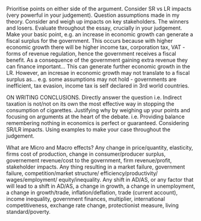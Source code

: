 Prioritise points on either side of the argument.
Consider SR vs LR impacts (very powerful in your judgement).
Question assumptions made in my theory.
Consider and weigh up impacts on key stakeholders. The winners and losers.
Evaluate throughout the essay, crucially in your judgement.
Make your basic point, e.g. an increase in economic growth can generate a fiscal surplus for the government.
This occurs because with higher economic growth there will be higher income tax, corporation tax, VAT - forms of revenue regulation, hence the government receives a fiscal benefit.
As a consequence of the government gaining extra revenue they can finance important... This can generate further economic growth in the LR.
However, an incresae in economic growth may not translate to a fiscal surplus as... e.g. some assumptions may not hold - governments are inefficient, tax evasion, income tax is self declared in 3rd world countries.

ON WRITING CONCLUSIONS.
Directly answer the question i.e. Indirect taxation is not/not on its own the most effective way in stopping the consumption of cigarettes.
Justifying why by weighing up your points and focusing on arguments at the heart of the debate. i.e.
Providing balance remembering nothing in economics is perfect or guaranteed.
Considering SR/LR impacts.
Using examples to make your case throughout the judgement.

What are Micro and Macro effects?
Any change in price/quantity, elasticity, firms cost of production, change in consumer/producer surplus, governement revenue/cost to the government, firm revenue/profit, stakeholder impacts.
Any thing resulting in a market failure, government failure, competition/market structure/ efficiency/productivity/ wages/employment/ equity/inequality.
Any shift in AD/AS, or any factor that will lead to a shift in AD/AS, a change in growth, a change in unemployment, a change in growth/trade, inflation/deflation, trade (current account), income inequality, government finances, multiplier, international competitiveness, exchange rate change, protectionist measure, living standard/poverty.

